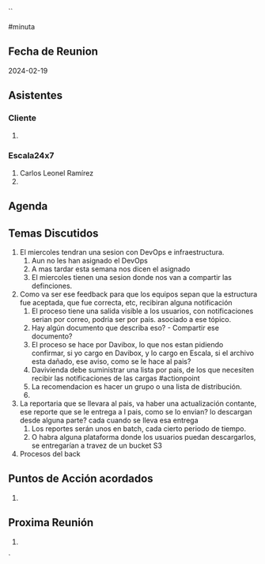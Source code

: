 ``

#minuta
## Fecha de Reunion
2024-02-19

## Asistentes

### Cliente
1. 
### Escala24x7
1. Carlos Leonel Ramírez
2. 

## Agenda

## Temas Discutidos
1. El miercoles tendran una sesion con DevOps e infraestructura.
	1. Aun no les han asignado el DevOps
	2. A mas tardar esta semana nos dicen el asignado
	3. El miercoles tienen una sesion donde nos van a compartir las definciones.
2. Como va ser ese feedback para que los equipos sepan que la estructura fue aceptada, que fue correcta, etc, recibiran alguna notificación
	1. El proceso tiene una salida visible a los usuarios, con notificaciones serian por correo, podria ser por pais. asociado a ese tópico.
	2. Hay algún documento que describa eso? - Compartir ese documento?
	3. El proceso se hace por Davibox, lo que nos estan pidiendo confirmar, si yo cargo en Davibox, y lo cargo en Escala, si el archivo esta dañado, ese aviso, como se le hace al pais?
	4. Davivienda debe suministrar una lista por pais, de los que necesiten recibir las notificaciones de las cargas #actionpoint 
	5. La recomendacion es hacer un grupo o una lista de distribución.
	6. 
3. La reportaria que se llevara al pais, va haber una actualización contante, ese reporte que se le entrega a l pais, como se lo envian? lo descargan desde alguna parte? cada cuando se lleva esa entrega
	1. Los reportes serán unos en batch, cada cierto periodo de tiempo.
	2. O habra alguna plataforma donde los usuarios puedan descargarlos, se entregarían a travez de un bucket S3
4. Procesos del back 

## Puntos de Acción acordados
1. 

## Proxima Reunión
1.  

`